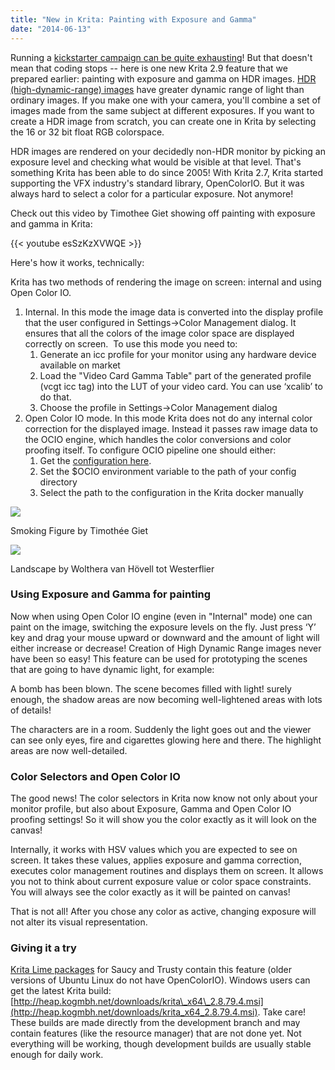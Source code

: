 ```yaml
---
title: "New in Krita: Painting with Exposure and Gamma"
date: "2014-06-13"
---
```


Running a [kickstarter campaign can be quite exhausting](https://www.kickstarter.com/projects/krita/krita-open-source-digital-painting-accelerate-deve)! But that doesn't mean that coding stops -- here is one new Krita 2.9 feature that we prepared earlier: painting with exposure and gamma on HDR images. [HDR (high-dynamic-range) images](https://en.wikipedia.org/wiki/High-dynamic-range_imaging) have greater dynamic range of light than ordinary images. If you make one with your camera, you'll combine a set of images made from the same subject at different exposures. If you want to create a HDR image from scratch, you can create one in Krita by selecting the 16 or 32 bit float RGB colorspace.

HDR images are rendered on your decidedly non-HDR monitor by picking an exposure level and checking what would be visible at that level. That's something Krita has been able to do since 2005! With Krita 2.7, Krita started supporting the VFX industry's standard library, OpenColorIO. But it was always hard to select a color for a particular exposure. Not anymore!

Check out this video by Timothee Giet showing off painting with exposure and gamma in Krita:

{{< youtube esSzKzXVWQE >}}

Here's how it works, technically:

Krita has two methods of rendering the image on screen: internal and using Open Color IO.

1. Internal. In this mode the image data is converted into the display profile that the user configured in Settings->Color Management dialog. It ensures that all the colors of the image color space are displayed correctly on screen.  To use this mode you need to:
    1. Generate an icc profile for your monitor using any hardware device available on market
    2. Load the "Video Card Gamma Table" part of the generated profile (vcgt icc tag) into the LUT of your video card. You can use ‘xcalib’ to do that.
    3. Choose the profile in Settings->Color Management dialog
2. Open Color IO mode. In this mode Krita does not do any internal color correction for the displayed image. Instead it passes raw image data to the OCIO engine, which handles the color conversions and color proofing itself. To configure OCIO pipeline one should either:
    1. Get the [configuration here](http://opencolorio.org/configurations/index.html).
    2. Set the $OCIO environment variable to the path of your config directory
    3. Select the path to the configuration in the Krita docker manually

![](../images/smoking_common.png)

Smoking Figure by Timothée Giet

![](../images/field_common.png)

Landscape by Wolthera van Hövell tot Westerflier

### Using Exposure and Gamma for painting

Now when using Open Color IO engine (even in "Internal" mode) one can paint on the image, switching the exposure levels on the fly. Just press ‘Y’ key and drag your mouse upward or downward and the amount of light will either increase or decrease! Creation of High Dynamic Range images never have been so easy! This feature can be used for prototyping the scenes that are going to have dynamic light, for example:

A bomb has been blown. The scene becomes filled with light! surely enough, the shadow areas are now becoming well-lightened areas with lots of details!

The characters are in a room. Suddenly the light goes out and the viewer can see only eyes, fire and cigarettes glowing here and there. The highlight areas are now well-detailed.

### Color Selectors and Open Color IO

The good news! The color selectors in Krita now know not only about your monitor profile, but also about Exposure, Gamma and Open Color IO proofing settings! So it will show you the color exactly as it will look on the canvas!

Internally, it works with HSV values which you are expected to see on screen. It takes these values, applies exposure and gamma correction, executes color management routines and displays them on screen. It allows you not to think about current exposure value or color space constraints. You will always see the color exactly as it will be painted on canvas!

That is not all! After you chose any color as active, changing exposure will not alter its visual representation.

### Giving it a try

[Krita Lime packages](https://launchpad.net/~dimula73/+archive/krita) for Saucy and Trusty contain this feature (older versions of Ubuntu Linux do not have OpenColorIO). Windows users can get the latest Krita build: [http://heap.kogmbh.net/downloads/krita\_x64\_2.8.79.4.msi](http://heap.kogmbh.net/downloads/krita_x64_2.8.79.4.msi). Take care! These builds are made directly from the development branch and may contain features (like the resource manager) that are not done yet. Not everything will be working, though development builds are usually stable enough for daily work.
